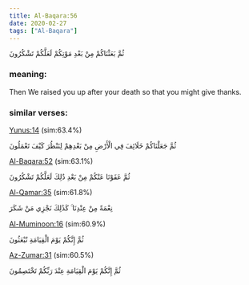 ```yaml
---
title: Al-Baqara:56
date: 2020-02-27
tags: ["Al-Baqara"]
---
```

ثُمَّ بَعَثْنَاكُمْ مِنْ بَعْدِ مَوْتِكُمْ لَعَلَّكُمْ تَشْكُرُونَ
### meaning: 
Then We raised you up after your death so that you might give thanks.
### similar verses: 

[Yunus:14](/10/14) (sim:63.4%)

ثُمَّ جَعَلْنَاكُمْ خَلَائِفَ فِي الْأَرْضِ مِنْ بَعْدِهِمْ لِنَنْظُرَ كَيْفَ تَعْمَلُونَ

[Al-Baqara:52](/2/52) (sim:63.1%)

ثُمَّ عَفَوْنَا عَنْكُمْ مِنْ بَعْدِ ذَٰلِكَ لَعَلَّكُمْ تَشْكُرُونَ

[Al-Qamar:35](/54/35) (sim:61.8%)

نِعْمَةً مِنْ عِنْدِنَا ۚ كَذَٰلِكَ نَجْزِي مَنْ شَكَرَ

[Al-Muminoon:16](/23/16) (sim:60.9%)

ثُمَّ إِنَّكُمْ يَوْمَ الْقِيَامَةِ تُبْعَثُونَ

[Az-Zumar:31](/39/31) (sim:60.5%)

ثُمَّ إِنَّكُمْ يَوْمَ الْقِيَامَةِ عِنْدَ رَبِّكُمْ تَخْتَصِمُونَ
